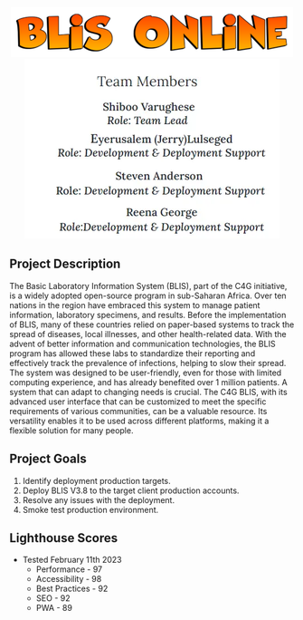 <center><img src = "assets/blisheader.png" alt="BLIS Online Team" width="500" height="88"></center>


<center><img src = "assets/team-members.webp" alt="Team Members - Eyerusalem (Jerry) Lulseged, Steven Anderson, Shiboo Varughese, Reena George" width="452" height="317"></center>


## Project Description

The Basic Laboratory Information System (BLIS), part of the C4G initiative, is a widely adopted open-source program in sub-Saharan Africa. Over ten nations in the region have embraced this system to manage patient information, laboratory specimens, and results. Before the implementation of BLIS, many of these countries relied on paper-based systems to track the spread of diseases, local illnesses, and other health-related data. With the advent of better information and communication technologies, the BLIS program has allowed these labs to standardize their reporting and effectively track the prevalence of infections, helping to slow their spread. The system was designed to be user-friendly, even for those with limited computing experience, and has already benefited over 1 million patients.
A system that can adapt to changing needs is crucial. The C4G BLIS, with its advanced user interface that can be customized to meet the specific requirements of various communities, can be a valuable resource. Its versatility enables it to be used across different platforms, making it a flexible solution for many people.


## Project Goals

1. Identify deployment production targets. 
2. Deploy BLIS V3.8 to the target client production accounts. 
3. Resolve any issues with the deployment. 
4. Smoke test production environment. 


## Lighthouse Scores

* Tested February 11th 2023
    * Performance - 97
    * Accessibility - 98
    * Best Practices - 92
    * SEO - 92
    * PWA - 89
